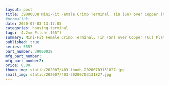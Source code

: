 ```yaml
---
layout: post
title: 39000038 Mini-Fit Female Crimp Terminal, Tin (Sn) over Copper (Cu) Plated Brass, 18-24 AWG, Reel
#permalink: 
date: 2020-07-03 13:17:05
categories: housing-terminal
tags:  4.2mm Pitch(.165")
summary: Mini-Fit Female Crimp Terminal, Tin (Sn) over Copper (Cu) Plated Brass, 18-24 AWG, Reel
published: true 
series: 5557
part_number: 39000038
mfg_part_number: 
mfg_part_number2: 
price: 0.00
thumb_img: static/202007/403-thumb-20200703131827.jpg
small_img: static/202007/403-20200703131827.jpg
---
```



